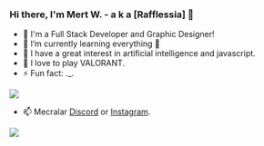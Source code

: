 ### Hi there, I'm Mert W. - a k a [Rafflessia] 👋

- 🔭 I'm a Full Stack Developer and Graphic Designer!
- 🌱 I’m currently learning everything 🤣
- 👯 I have a great interest in artificial intelligence and javascript.
- 🥅 I love to play VALORANT.
- ⚡ Fun fact: ._.

<img src= "https://github-readme-stats.vercel.app/api?username=Rafflessia&&show_icons=true&title_color=b434eb&icon_color=ffffff&text_color=b434eb&bg_color=151515">

<ul>
  <li>📫 Mecralar <a href="https://discord.com/users/408401416919580672" target"blank_">Discord</a> or <a href="https://instagram.com/mertwalker3" target="_blank">Instagram</a>.</li>
</ul>

<img src= "https://camo.githubusercontent.com/cf6bbb113c523ae830f9c505beb4652939f8a59c61dd2d7b613b855c72803d1b/68747470733a2f2f6b6f6d617265762e636f6d2f67687076632f3f757365726e616d653d6d757261747661737461726b">
